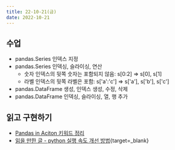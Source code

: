 ```yaml
---
title: 22-10-21(금)
date: 2022-10-21
---
```


## 수업

- pandas.Series 인덱스 지정
- pandas.Series 인덱싱, 슬라이싱, 연산
  - 숫자 인덱스의 뒷쪽 숫자는 포함되지 않음: s[0:2] => s[0], s[1]
  - 라벨 인덱스의 뒷쪽 라벨은 포함: s['a':'c'] => s['a'], s['b'], s['c']
- pandas.DataFrame 생성, 인덱스 생성, 수정, 삭제
- pandas.DataFrame 인덱싱, 슬라이싱, 열, 행 추가

## 읽고 구현하기

- [Pandas in Aciton 키워드 정리](../../books/pandas_in_action/pandas_in_action_keywords.md)
- [읽을 만한 글 - python 실행 속도 개선 방법](https://camel-it.tistory.com/140){target=_blank}
